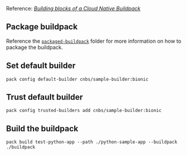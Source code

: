 Reference: [_Building blocks of a Cloud Native Buildpack_](https://buildpacks.io/docs/buildpack-author-guide/create-buildpack/building-blocks-cnb/)

## Package buildpack

Reference the [`packaged-buildpack`](../packaged-buildpack) folder for more information on how to package the buildpack.

## Set default builder

```
pack config default-builder cnbs/sample-builder:bionic
```

## Trust default builder

```
pack config trusted-builders add cnbs/sample-builder:bionic
```

## Build the buildpack

```
pack build test-python-app --path ./python-sample-app --buildpack ./buildpack
```